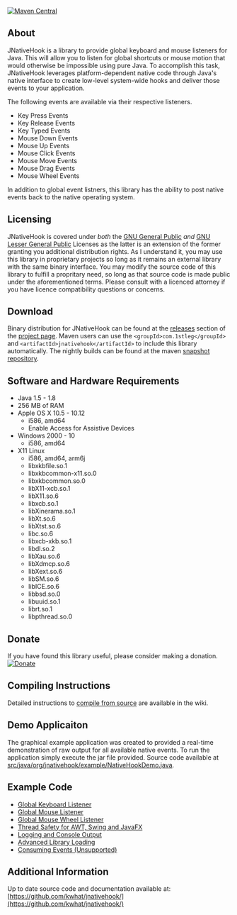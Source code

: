 [![Maven Central](https://maven-badges.herokuapp.com/maven-central/com.1stleg/jnativehook/badge.svg)](https://maven-badges.herokuapp.com/maven-central/com.1stleg/jnativehook)

## About
JNativeHook is a library to provide global keyboard and mouse listeners for
Java.  This will allow you to listen for global shortcuts or mouse motion that
would otherwise be impossible using pure Java.  To accomplish this task,
JNativeHook leverages platform-dependent native code through Java's native
interface to create low-level system-wide hooks and deliver those events to
your application.

The following events are available via their respective listeners.
* Key Press Events
* Key Release Events
* Key Typed Events
* Mouse Down Events
* Mouse Up Events
* Mouse Click Events
* Mouse Move Events
* Mouse Drag Events
* Mouse Wheel Events

In addition to global event listners, this library has the ability to post native events back to the native operating 
system.

## Licensing
JNativeHook is covered under *both* the [GNU General Public](LESSER.md) *and* 
[GNU Lesser General Public](COPYING.LESSER.md) Licenses as the latter is an extension of the former granting you 
additional distribution rights.  As I understand it, you may use this library in proprietary projects so long as it 
remains an external library with the same binary interface.  You may modify the source code of this library to fulfill 
a propritary need, so long as that source code is made public under the aforementioned terms.  Please consult with a 
licenced attorney if you have licence compatibility questions or concerns.
 
## Download
Binary distribution for JNativeHook can be found at the 
[releases](https://github.com/kwhat/jnativehook/releases) section of the 
[project page](https://github.com/kwhat/jnativehook/).  Maven users can 
use the `<groupId>com.1stleg</groupId>` and `<artifactId>jnativehook</artifactId>` 
to include this library automatically.  The nightly builds can be found at the maven 
[snapshot repository](https://oss.sonatype.org/content/repositories/snapshots/com/1stleg/jnativehook/2.1.SNAPSHOT/).

## Software and Hardware Requirements
* Java 1.5 - 1.8
* 256 MB of RAM
* Apple OS X 10.5 - 10.12
  * i586, amd64
  * Enable Access for Assistive Devices
* Windows 2000 - 10
  * i586, amd64
* X11 Linux
  * i586, amd64, arm6j
  * libxkbfile.so.1
  * libxkbcommon-x11.so.0
  * libxkbcommon.so.0
  * libX11-xcb.so.1
  * libX11.so.6
  * libxcb.so.1
  * libXinerama.so.1
  * libXt.so.6
  * libXtst.so.6
  * libc.so.6
  * libxcb-xkb.so.1
  * libdl.so.2
  * libXau.so.6
  * libXdmcp.so.6
  * libXext.so.6
  * libSM.so.6
  * libICE.so.6
  * libbsd.so.0
  * libuuid.so.1
  * librt.so.1
  * libpthread.so.0

## Donate
If you have found this library useful, please consider making a donation.
[![Donate](https://www.paypalobjects.com/en_US/i/btn/btn_donate_LG.gif)](https://www.paypal.com/cgi-bin/webscr?cmd=_s-xclick&hosted_button_id=UPMHT4ZFBTCBL)

## Compiling Instructions
Detailed instructions to [compile from source](https://github.com/kwhat/jnativehook/wiki/Compiling) are available in the wiki.

## Demo Applicaiton
The graphical example application was created to provided a real-time
demonstration of raw output for all available native events.  To run the
application simply execute the jar file provided. Source code available at 
[src/java/org/jnativehook/example/NativeHookDemo.java](src/java/org/jnativehook/example/NativeHookDemo.java).

## Example Code
* [Global Keyboard Listener](https://github.com/kwhat/jnativehook/wiki/Keyboard)
* [Global Mouse Listener](https://github.com/kwhat/jnativehook/wiki/Mouse)
* [Global Mouse Wheel Listener](https://github.com/kwhat/jnativehook/wiki/MouseWheel)
* [Thread Safety for AWT, Swing and JavaFX](https://github.com/kwhat/jnativehook/wiki/ThreadSafety)
* [Logging and Console Output](https://github.com/kwhat/jnativehook/wiki/ConsoleOutput)
* [Advanced Library Loading](https://github.com/kwhat/jnativehook/wiki/LibraryLoading)
* [Consuming Events (Unsupported)](https://github.com/kwhat/jnativehook/wiki/ConsoleOutput)

## Additional Information
Up to date source code and documentation available at:
[https://github.com/kwhat/jnativehook/](https://github.com/kwhat/jnativehook/)
